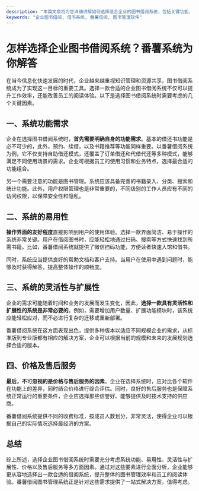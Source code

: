 ```yaml
---
description: "本篇文章将为您详细讲解如何选择适合企业的图书借阅系统，包括关键功能、价格以及使用场景等方面的建议，帮您找到最佳的借阅管理解决方案。"
keywords: "企业图书借阅, 借书系统, 番薯借阅, 图书管理软件"
---
```

# 怎样选择企业图书借阅系统？番薯系统为你解答

在当今信息化快速发展的时代，企业越来越重视知识管理和资源共享，图书借阅系统成为了实现这一目标的重要工具。选择一款合适的企业图书借阅系统不仅可以提升工作效率，还能改善员工的阅读体验。以下是选择图书借阅系统时需要考虑的几个关键因素。

## 一、系统功能需求

企业在选择图书借阅系统时，**首先需要明确自身的功能需求**。基本的借还书功能是必不可少的，此外，预约、续借，以及书籍推荐等功能同样重要。以番薯借阅系统为例，它不仅支持自助借还模式，还覆盖了订单借还和代借代还等多种模式，能够满足不同使用场景的需求。企业可根据员工的使用习惯和业务特点，选择最合适的功能组合。

另一个需要注意的功能是图书管理。系统应该具备完善的书籍录入、分类、搜索和统计功能。此外，用户权限管理也是非常重要的，不同级别的工作人员应有不同的访问权限，以保障安全性和隐私。

## 二、系统的易用性

**操作界面的友好程度**直接影响到用户的使用体验。选择一款界面简洁、易于操作的系统非常关键。用户在借阅图书时，应能轻松地通过扫码、搜索等方式快速找到所需书籍。比如，番薯借阅系统就提供了微信扫码功能，方便读者快速入馆和借书。

同时，系统应当提供良好的帮助文档和客户支持。当用户在使用中遇到问题时，能够及时获得解答，提高整体操作的顺畅度。

## 三、系统的灵活性与扩展性

企业的需求可能随着时间和业务的发展而发生变化，因此，**选择一款具有灵活性和扩展性的系统是非常必要的**。例如，需要增加用户数量、扩展功能模块时，该系统应能轻松应对，而不必进行复杂的迁移或重新部署。

番薯借阅系统在这方面表现出色，提供多种版本以适应不同规模企业的需求，从标准版到专业版都有相应的解决方案，企业可以根据当前的规模和未来的发展规划选择合适的版本。

## 四、价格及售后服务

**最后，不可忽视的是价格与售后服务的因素**。企业在选择系统时，应对比各个软件在功能上的差异，同时结合价格进行综合评估。同时，良好的售后服务也是保障系统正常运行的重要条件，企业应选择那些信誉好、能够提供及时技术支持的供应商。

番薯借阅系统提供不同的收费标准，按成员人数划分，非常灵活，使得企业可以根据自己的实际情况选择最经济的方案。

## 总结

综上所述，选择企业图书借阅系统时需要充分考虑系统功能、易用性、灵活性与扩展性、价格以及售后服务等多方面因素。通过对这些要素进行全面分析，企业能够更从容地选择出一款合适的借阅系统，提升整体的图书管理效率和员工的阅读体验。番薯借阅图书管理系统正是针对这些需求提供了一站式解决方案，值得考虑。
